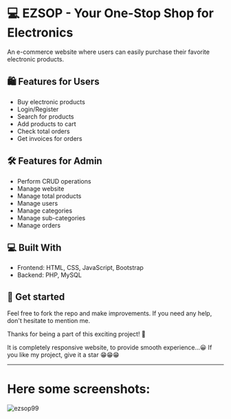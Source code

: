 # 💻 EZSOP - Your One-Stop Shop for Electronics

An e-commerce website where users can easily purchase their favorite electronic products. 

## 🛍️ Features for Users
- Buy electronic products
- Login/Register
- Search for products
- Add products to cart
- Check total orders
- Get invoices for orders

## 🛠️ Features for Admin
- Perform CRUD operations
- Manage website
- Manage total products
- Manage users
- Manage categories
- Manage sub-categories
- Manage orders

## 💻 Built With
- Frontend: HTML, CSS, JavaScript, Bootstrap
- Backend: PHP, MySQL

## 🚀 Get started
Feel free to fork the repo and make improvements. If you need any help, don't hesitate to mention me.

Thanks for being a part of this exciting project! 🙌

It is completely responsive website, to provide smooth experience...😀
If you like my project, give it a star 😁😁😁

---

# Here some screenshots:

![ezsop99](https://user-images.githubusercontent.com/81921291/209457912-21757110-e88f-42e3-9d92-bfc35a3a1251.png)
